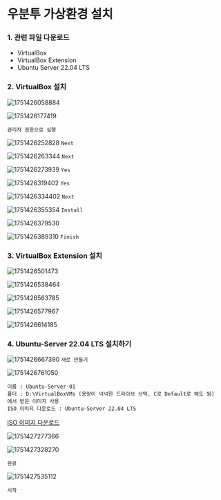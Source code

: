 # 우분투 가상환경 설치

### 1. 관련 파일 다운로드
   - VirtualBox
   - VirtualBox Extension
   - Ubuntu Server 22.04 LTS

### 2. VirtualBox 설치

![1751426058884](image/설치/1751426058884.png)

![1751426177419](image/설치/1751426177419.png)

`관리자 권한으로 실행`

![1751426252828](image/설치/1751426252828.png)
`Next`

![1751426263344](image/설치/1751426263344.png)
`Next`

![1751426273939](image/설치/1751426273939.png)
`Yes`

![1751426319402](image/설치/1751426319402.png)
`Yes`

![1751426334402](image/설치/1751426334402.png)
`Next`

![1751426355354](image/설치/1751426355354.png)
`Install`

![1751426379530](image/설치/1751426379530.png)

![1751426389310](image/설치/1751426389310.png)
`Finish`


### 3. VirtualBox Extension 설치

![1751426501473](image/설치/1751426501473.png)

![1751426538464](image/설치/1751426538464.png)

![1751426563785](image/설치/1751426563785.png)

![1751426577967](image/설치/1751426577967.png)

![1751426614185](image/설치/1751426614185.png)


### 4. Ubuntu-Server 22.04 LTS 설치하기

![1751426667390](image/설치/1751426667390.png) `새로 만들기`

![1751426761050](image/설치/1751426761050.png)

```
이름 : Ubuntu-Server-01
폴더 : D:\VirtualBoxVMs (용량이 넉넉한 드라이브 선택, C로 Default로 해도 됨)
에서 받은 이미지 사용
ISO 이미지 다운로드 : Ubuntu-Server 22.04 LTS
```
[ISO 이미지 다운로드](https://releases.ubuntu.com/22.04/?_ga=2.149898549.2084151835.1707729318-1126754318.1683186906&_gl=1*8pscxl*_gcl_au*MTAwNzMzOTExMy4xNzUxNDIyMDQw)

![1751427277366](image/설치/1751427277366.png)

![1751427328270](image/설치/1751427328270.png)

`완료`

![1751427535112](image/설치/1751427535112.png)

`시작`



